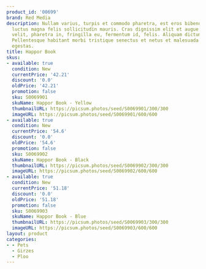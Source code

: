 ```yaml
---
product_id: '00699'
brand: Red Media
description: Nullam varius, turpis et commodo pharetra, est eros bibendum elit, nec
  luctus magna felis sollicitudin mauris. Cras dignissim elit et augue. Integer sem
  velit, pharetra in, fringilla eu, fermentum id, felis. Aliquam dictum eleifend risus.
  Pellentesque habitant morbi tristique senectus et netus et malesuada fames ac turpis
  egestas.
title: Happor Book
skus:
- available: true
  condition: New
  currentPrice: '42.21'
  discount: '0.0'
  oldPrice: '42.21'
  promotion: false
  sku: S0069901
  skuName: Happor Book - Yellow
  thumbnailURL: https://picsum.photos/seed/S0069901/300/300
  imageURL: https://picsum.photos/seed/S0069901/600/600
- available: true
  condition: New
  currentPrice: '54.6'
  discount: '0.0'
  oldPrice: '54.6'
  promotion: false
  sku: S0069902
  skuName: Happor Book - Black
  thumbnailURL: https://picsum.photos/seed/S0069902/300/300
  imageURL: https://picsum.photos/seed/S0069902/600/600
- available: true
  condition: New
  currentPrice: '51.18'
  discount: '0.0'
  oldPrice: '51.18'
  promotion: false
  sku: S0069903
  skuName: Happor Book - Blue
  thumbnailURL: https://picsum.photos/seed/S0069903/300/300
  imageURL: https://picsum.photos/seed/S0069903/600/600
layout: product
categories:
- - Pets
  - Girzes
  - Ploo
---
```

